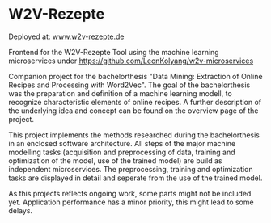 # W2V-Rezepte
Deployed at:
www.w2v-rezepte.de

Frontend for the W2V-Rezepte Tool using the machine learning microservices under
https://github.com/LeonKolyang/w2v-microservices


Companion project for the bachelorthesis "Data Mining: Extraction of Online Recipes and Processing with Word2Vec". The goal of the bachelorthesis was the preparation and definition of a machine learning modell, to recognize characteristic elements of online recipes. A further description of the underlying idea and concept can be found on the overview page of the project.

This project implements the methods researched during the bachelorthesis in an enclosed software architecture. All steps of the major machine modelling tasks (acquisition and preprocessing of data, training and optimization of the model, use of the trained model) are build as independent microservices. The preprocessing, training and optimization tasks are displayed in detail and seperate from the use of the trained model.

As this projects reflects ongoing work, some parts might not be included yet. Application performance has a minor priority, this might lead to some delays.